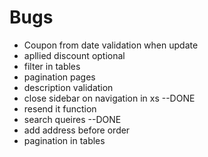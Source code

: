 # Bugs 
 * Coupon from date validation when update
 * apllied discount optional
 * filter in tables 
 * pagination pages 
 * description validation 
 * close sidebar on navigation in xs  --DONE
 * resend it function
 * search queires --DONE
 * add address before order 
 * pagination in tables
